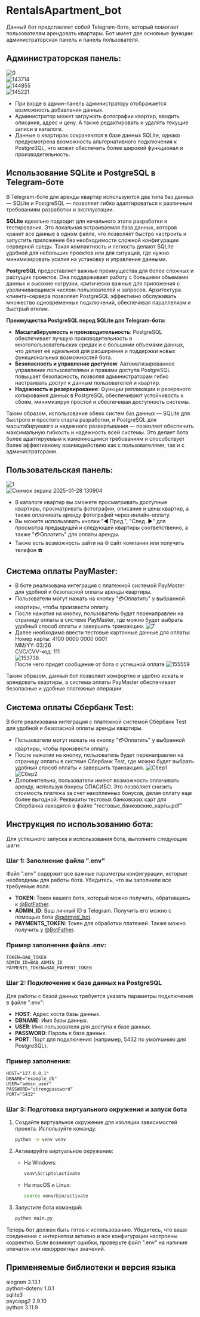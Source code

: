 # RentalsApartment_bot
Данный бот представляет собой Telegram-бота, который помогает пользователям арендовать квартиры. Бот имеет две основные функции: администраторская панель и панель пользователя. <br />
## Администраторская панель:
![0](https://github.com/fetgrigory/RentalsApartment_bot/assets/157891679/152adcd0-49fb-48c3-9ffe-b4f9b43a56b3)<br />
![143714](https://github.com/user-attachments/assets/e64046bb-48bb-4931-a3ce-2dec01f6c7ed)<br />
![144855](https://github.com/user-attachments/assets/459005a5-e61f-4d2a-bd00-4a26b99b8cf3)<br />
![145221](https://github.com/user-attachments/assets/a8e084a6-97b7-4590-8b38-fa1c5b18f31e)<br />
- При входе в админ-панель администратору отображается возможность добавления данных.
- Администратор может загружать фотографии квартир, вводить описания, адрес и цену. А также редактировать и удалять текущие записи в каталоге. 
- Данные о квартирах сохраняются в базе данных SQLite, однако предусмотрена возможность альтернативного подключения к PostgreSQL, что может обеспечить более широкий функционал и производительность.
## Использование SQLite и PostgreSQL в Telegram-боте
В Telegram-боте для аренды квартир используются два типа баз данных — SQLite и PostgreSQL — позволяет гибко адаптироваться к различным требованиям разработки и эксплуатации. 

**SQLite** идеально подходит для начального этапа разработки и тестирования. Это локальная встраиваемая база данных, которая хранит все данные в одном файле, что позволяет быстро настроить и запустить приложение без необходимости сложной конфигурации серверной среды. Такая компактность и легкость делают SQLite удобной для небольших проектов или для ситуаций, где нужно минимизировать усилия на установку и управление данными.

**PostgreSQL** предоставляет важные преимущества для более сложных и растущих проектов. Она поддерживает работу с большими объемами данных и высокие нагрузки, критически важные для приложения с увеличивающимся числом пользователей и запросов. Архитектура клиента-сервера позволяет PostgreSQL эффективно обслуживать множество одновременных подключений, обеспечивая параллелизм и быстрый отклик. 

**Преимущества PostgreSQL перед SQLite для Telegram-бота:**

- **Масштабируемость и производительность**: PostgreSQL обеспечивает лучшую производительность в многопользовательских средах и с большими объемами данных, что делает её идеальной для расширения и поддержки новых функциональных возможностей бота.
- **Безопасность и управление доступом**: Автоматизированное управление пользователями и правами доступа PostgreSQL повышает безопасность, позволяя администраторам гибко настраивать доступ к данным пользователей и квартир.
- **Надежность и резервирование**: Функции репликации и резервного копирования данных в PostgreSQL обеспечивают устойчивость к сбоям, минимизируя простой и обеспечивая доступность системы.

Таким образом, использование обеих систем баз данных — SQLite для быстрого и простого старта разработки, и PostgreSQL для масштабируемого и надежного развертывания — позволяет обеспечить максимальную гибкость и надежность всей системы. Это делает бота более адаптируемым к изменяющимся требованиям и способствует более эффективному взаимодействию как с пользователями, так и с администраторами.

 ## Пользовательская панель:
![1](https://github.com/user-attachments/assets/1b289697-0949-4ca2-9b7b-e09d968fd17c)<br />
![Снимок экрана 2025-01-28 130904](https://github.com/user-attachments/assets/56b35dfb-efe7-4867-aa7a-ff19832cf2aa)<br />
- В каталоге квартир вы сможете просматривать доступные квартиры, просматривать фотографии, описание и цены квартир, а также оплачивать аренду фотографий через инлайн-оплату.
- Вы можете использовать кнопки "◀ Пред.", "След. ▶" для просмотра предыдущей и следующей квартиры соответственно, а также "💳Оплатить" для оплаты аренды.
- Также есть возможность зайти на 🌐 сайт компании или получить телефон ☎️

 ## Система оплаты PayMaster:
- В боте реализована интеграция с платежной системой PayMaster для удобной и безопасной оплаты аренды квартиры.
- Пользователи могут нажать на кнопку "💳Оплатить" у выбранной квартиры, чтобы произвести оплату.
- После нажатия на кнопку, пользователь будет перенаправлен на страницу оплаты в системе PayMaster, где можно будет выбрать удобный способ оплаты и завершить транзакцию. 
![7](https://github.com/fetgrigory/ApartmentRentals_bot/assets/157891679/a1c60b44-db03-4990-b67a-74887f83fe5b) <br />
- Далее необходимо ввести тестовые карточные данные для оплаты:<br />
Номер карты: 4100 0000 0000 0001 <br />
MM/YY: 03/26 <br />
CVC/CVV-код: 111 <br />
![153738](https://github.com/user-attachments/assets/4ea850b0-be71-4e8f-bc61-a04f39c0c983)<br />
После чего придет сообщение от бота о успешной оплате
![155559](https://github.com/user-attachments/assets/ad2c8b18-3825-44ae-b8cc-a6f8f83db81f)

Таким образом, данный бот позволяет комфортно и удобно искать и арендовать квартиры, а система оплаты PayMaster обеспечивает безопасные и удобные платежные операции.
## Система оплаты Сбербанк Test:
 В боте реализована интеграция с платежной системой Сбербанк Test для удобной и безопасной оплаты аренды квартиры.
- Пользователи могут нажать на кнопку "💳Оплатить" у выбранной квартиры, чтобы произвести оплату.
- После нажатия на кнопку, пользователь будет перенаправлен на страницу оплаты в системе Сбербанк Test, где можно будет выбрать удобный способ оплаты и завершить транзакцию.
![Сбер1](https://github.com/user-attachments/assets/807de715-fe47-47d2-a579-dccf2f08d08d)<br />
![Сбер2](https://github.com/user-attachments/assets/97dedc27-f6bb-4065-83a3-2c30c5d65ee8)<br />
- Дополнительно, пользователи имеют возможность оплачивать аренду, используя бонусы СПАСИБО. Это позволяет снизить стоимость платежа за счет накопленных бонусов, делая оплату еще более выгодной.
Реквизиты тестовых банковских карт для Сбербанка находятся в файле "тестовые_банковские_карты.pdf"

## Инструкция по использованию бота:<br />

Для успешного запуска и использования бота, выполните следующие шаги:

### Шаг 1: Заполнение файла ".env"
Файл ".env" содержит все важные параметры конфигурации, которые необходимы для работы бота. Убедитесь, что вы заполнили все требуемые поля:

- **TOKEN**: Токен вашего бота, который можно получить, обратившись к [@BotFather](https://t.me/BotFather).
- **ADMIN_ID**: Ваш личный ID в Telegram. Получить его можно с помощью бота [@getmyid_bot](https://t.me/getmyid_bot).
- **PAYMENTS_TOKEN**: Токен для обработки платежей. Также можно получить у [@BotFather](https://t.me/BotFather).

### Пример заполнения файла .env:
```plaintext
TOKEN=ВАШ_ТОКЕН
ADMIN_ID=ВАШ_ADMIN_ID
PAYMENTS_TOKEN=ВАШ_PAYMENT_TOKEN
```

### Шаг 2: Подключение к базе данных на PostgreSQL
Для работы с базой данных требуется указать параметры подключения в файле ".env":

- **HOST**: Адрес хоста базы данных.
- **DBNAME**: Имя базы данных.
- **USER**: Имя пользователя для доступа к базе данных.
- **PASSWORD**: Пароль к базе данных.
- **PORT**: Порт для подключения (например, 5432 по умолчанию для PostgreSQL).

### Пример заполнения:
```plaintext
HOST="127.0.0.1"
DBNAME="example_db"
USER="admin_user"
PASSWORD="strongpassword"
PORT="5432"
```

### Шаг 3: Подготовка виртуального окружения и запуск бота

1. Создайте виртуальное окружение для изоляции зависимостей проекта. 
   Используйте команду:
   ```bash
   python -m venv venv
   ```

2. Активируйте виртуальное окружение:
   - На Windows:
     ```bash
     venv\Scripts\activate
     ```
   - На macOS и Linux:
     ```bash
     source venv/bin/activate
     ```
3. Запустите бота командой:
   ```bash
   python main.py
   ```

Теперь бот должен быть готов к использованию. Убедитесь, что ваше соединение с интернетом активно и все конфигурации настроены корректно. Если возникнут ошибки, проверьте файл ".env" на наличие опечаток или некорректных значений.
## Применяемые библиотеки и версия языка <br />
aiogram            3.13.1 <br />
python-dotenv      1.0.1 <br />
sqlite3 <br />
psycopg2  2.9.10 <br />
python 3.11.9 <br />
